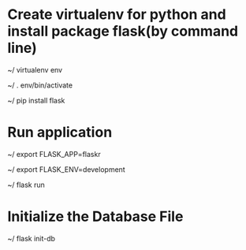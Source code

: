 # Create virtualenv for python and install package flask(by command line)
  ~/ virtualenv env
  
  ~/ . env/bin/activate
  
  ~/ pip install flask
  
# Run application
  ~/ export FLASK_APP=flaskr
  
  ~/ export FLASK_ENV=development
  
  ~/ flask run
  
# Initialize the Database File
  ~/ flask init-db
